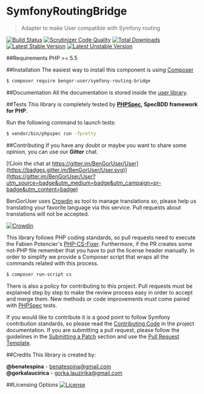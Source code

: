 # SymfonyRoutingBridge
> Adapter to make User compatible with Symfony routing

[![Build Status](https://travis-ci.org/BenGorUser/SymfonyRoutingBridge.svg?branch=master)](https://travis-ci.org/BenGorUser/SymfonyRoutingBridge)
[![Scrutinizer Code Quality](https://scrutinizer-ci.com/g/BenGorUser/SymfonyRoutingBridge/badges/quality-score.png?b=master)](https://scrutinizer-ci.com/g/BenGorUser/SymfonyRoutingBridge/?branch=master)
[![Total Downloads](https://poser.pugx.org/bengor-user/symfony-routing-bridge/downloads)](https://packagist.org/packages/bengor-user/symfony-routing-bridge/)
[![Latest Stable Version](https://poser.pugx.org/bengor-user/symfony-routing-bridge/v/stable.svg)](https://packagist.org/packages/bengor-user/symfony-routing-bridge/)
[![Latest Unstable Version](https://poser.pugx.org/bengor-user/symfony-routing-bridge/v/unstable.svg)](https://packagist.org/packages/bengor-user/symfony-routing-bridge/)

##Requirements
PHP >= 5.5

##Installation
The easiest way to install this component is using [Composer][6]
```bash
$ composer require bengor-user/symfony-routing-bridge
```

##Documentation
All the documentation is stored inside the [user library](https://github.com/BenGorUser/User/blob/master/docs/index.md).

##Tests
This library is completely tested by **[PHPSpec][1], SpecBDD framework for PHP**.

Run the following command to launch tests:
```bash
$ vendor/bin/phpspec run -fpretty
```

##Contributing
If you have any doubt or maybe you want to share some opinion, you can use our **Gitter** chat.

[![Join the chat at https://gitter.im/BenGorUser/User](https://badges.gitter.im/BenGorUser/User.svg)](https://gitter.im/BenGorUser/User?utm_source=badge&utm_medium=badge&utm_campaign=pr-badge&utm_content=badge)

BenGorUser uses [Crowdin][7] as tool to manage translations so, please help us translating your favorite language
via this service. Pull requests about translations will not be accepted.

[![Crowdin](https://d322cqt584bo4o.cloudfront.net/bengoruser/localized.svg)](https://crowdin.com/project/bengoruser)

This library follows PHP coding standards, so pull requests need to execute the Fabien Potencier's [PHP-CS-Fixer][5].
Furthermore, if the PR creates some not-PHP file remember that you have to put the license header manually. In order
to simplify we provide a Composer script that wraps all the commands related with this process.
```bash
$ composer run-script cs
```

There is also a policy for contributing to this project. Pull requests must be explained step by step to make the
review process easy in order to accept and merge them. New methods or code improvements must come paired with
[PHPSpec][1] tests.

If you would like to contribute it is a good point to follow Symfony contribution standards, so please read the
[Contributing Code][2] in the project documentation. If you are submitting a pull request, please follow the guidelines
in the [Submitting a Patch][3] section and use the [Pull Request Template][4].

##Credits
This library is created by:
>
**@benatespina** - [benatespina@gmail.com](mailto:benatespina@gmail.com)<br>
**@gorkalaucirica** - [gorka.lauzirika@gmail.com](mailto:gorka.lauzirika@gmail.com)

##Licensing Options
[![License](https://poser.pugx.org/bengor-user/symfony-routing-bridge/license.svg)](https://github.com/BenGorUser/SymfonyRoutingBridge/blob/master/LICENSE)

[1]: http://www.phpspec.net/
[2]: http://symfony.com/doc/current/contributing/code/index.html
[3]: http://symfony.com/doc/current/contributing/code/patches.html#check-list
[4]: http://symfony.com/doc/current/contributing/code/patches.html#make-a-pull-request
[5]: http://cs.sensiolabs.org/
[6]: http://getcomposer.org
[7]: https://crowdin.com/
